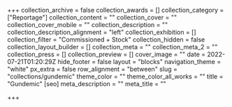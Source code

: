 +++
collection_archive = false
collection_awards = []
collection_category = ["Reportage"]
collection_content = ""
collection_cover = ""
collection_cover_mobile = ""
collection_description = ""
collection_description_alignment = "left"
collection_exhibition = []
collection_filter = "Commissioned + Stock"
collection_hidden = false
collection_layout_builder = []
collection_meta = ""
collection_meta_2 = ""
collection_press = []
collection_preview = []
cover_image = ""
date = 2022-07-21T01:20:29Z
hide_footer = false
layout = "blocks"
navigation_theme = "white"
px_extra = false
row_alignment = "between"
slug = "collections/gundemic"
theme_color = ""
theme_color_all_works = ""
title = "Gundemic"
[seo]
meta_description = ""
meta_title = ""

+++
